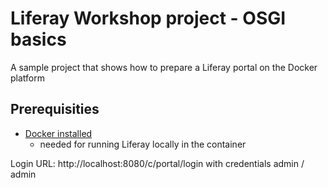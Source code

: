 
 Liferay Workshop project - OSGI basics
====================

A sample project that shows how to prepare a Liferay portal on the Docker platform


 Prerequisities
----------------

- [Docker installed](https://docs.docker.com/engine/installation/)
    - needed for running Liferay locally in the container


Login URL: http://localhost:8080/c/portal/login with credentials admin / admin

